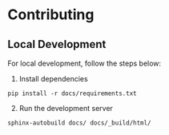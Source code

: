 # Contributing

## Local Development

For local development, follow the steps below:

1. Install dependencies

```
pip install -r docs/requirements.txt
```

2. Run the development server

```
sphinx-autobuild docs/ docs/_build/html/
```
